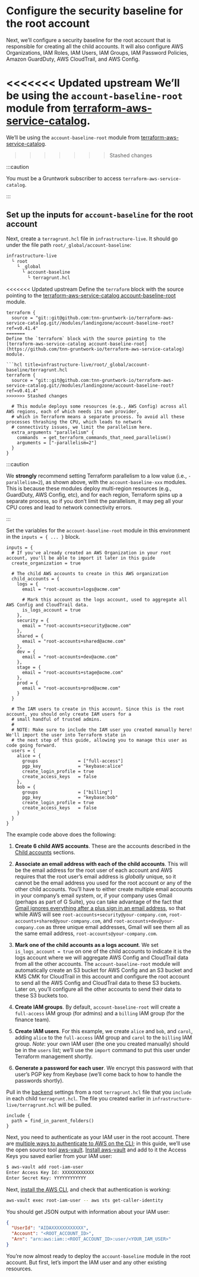 # Configure the security baseline for the root account

Next, we’ll configure a security baseline for the root account that is responsible for creating all the child accounts.
It will also configure AWS Organizations, IAM Roles, IAM Users, IAM Groups, IAM Password Policies, Amazon GuardDuty,
AWS CloudTrail, and AWS Config.

<<<<<<< Updated upstream
We’ll be using the `account-baseline-root` module from [terraform-aws-service-catalog](https://github.com/tnn-gruntwork-io/terraform-aws-service-catalog).
=======
We’ll be using the `account-baseline-root` module from [terraform-aws-service-catalog](https://github.com/tnn-gruntwork-io/terraform-aws-service-catalog).
>>>>>>> Stashed changes

:::caution

You must be a <span className="js-subscribe-cta">Gruntwork subscriber</span> to access `terraform-aws-service-catalog`.

:::

## Set up the inputs for `account-baseline` for the root account

Next, create a `terragrunt.hcl` file in `infrastructure-live`. It should go under the file path `root/_global/account-baseline`:

```bash
infrastructure-live
  └ root
    └ _global
      └ account-baseline
        └ terragrunt.hcl
```

<<<<<<< Updated upstream
Define the `terraform` block with the source pointing to the [terraform-aws-service-catalog account-baseline-root](https://github.com/tnn-gruntwork-io/terraform-aws-service-catalog) module.

```hcl title=infrastructure-live/root/_global/account-baseline/terragrunt.hcl
terraform {
  source = "git::git@github.com:tnn-gruntwork-io/terraform-aws-service-catalog.git//modules/landingzone/account-baseline-root?ref=v0.41.4"
=======
Define the `terraform` block with the source pointing to the [terraform-aws-service-catalog account-baseline-root](https://github.com/tnn-gruntwork-io/terraform-aws-service-catalog) module.

```hcl title=infrastructure-live/root/_global/account-baseline/terragrunt.hcl
terraform {
  source = "git::git@github.com:tnn-gruntwork-io/terraform-aws-service-catalog.git//modules/landingzone/account-baseline-root?ref=v0.41.4"
>>>>>>> Stashed changes

  # This module deploys some resources (e.g., AWS Config) across all AWS regions, each of which needs its own provider,
  # which in Terraform means a separate process. To avoid all these processes thrashing the CPU, which leads to network
  # connectivity issues, we limit the parallelism here.
  extra_arguments "parallelism" {
    commands  = get_terraform_commands_that_need_parallelism()
    arguments = ["-parallelism=2"]
  }
}
```

:::caution

We **strongly** recommend setting Terraform parallelism to a low value (i.e., `-parallelism=2`), as shown above, with the `account-baseline-xxx` modules. This is because these modules deploy multi-region resources (e.g., GuardDuty, AWS Config, etc), and for each region, Terraform spins up a separate process, so if you don’t limit the parallelism, it may peg all your CPU cores and lead to network connectivity errors.

:::

Set the variables for the `account-baseline-root` module in this environment in the `inputs = { ... }` block.

```hcl title=infrastructure-live/root/_global/account-baseline/terragrunt.hcl
inputs = {
  # If you've already created an AWS Organization in your root account, you'll be able to import it later in this guide
  create_organization = true

  # The child AWS accounts to create in this AWS organization
  child_accounts = {
    logs = {
      email = "root-accounts+logs@acme.com"

      # Mark this account as the logs account, used to aggregate all AWS Config and CloudTrail data.
      is_logs_account = true
    },
    security = {
      email = "root-accounts+security@acme.com"
    },
    shared = {
      email = "root-accounts+shared@acme.com"
    },
    dev = {
      email = "root-accounts+dev@acme.com"
    },
    stage = {
      email = "root-accounts+stage@acme.com"
    },
    prod = {
      email = "root-accounts+prod@acme.com"
    }
  }

  # The IAM users to create in this account. Since this is the root account, you should only create IAM users for a
  # small handful of trusted admins.
  #
  # NOTE: Make sure to include the IAM user you created manually here! We'll import the user into Terraform state in
  # the next step of this guide, allowing you to manage this user as code going forward.
  users = {
    alice = {
      groups               = ["full-access"]
      pgp_key              = "keybase:alice"
      create_login_profile = true
      create_access_keys   = false
    },
    bob = {
      groups               = ["billing"]
      pgp_key              = "keybase:bob"
      create_login_profile = true
      create_access_keys   = false
    }
  }
}
```

The example code above does the following:

1. **Create 6 child AWS accounts**. These are the accounts described in the [Child accounts](../production-grade-design/child-accounts.md) sections.

2. **Associate an email address with each of the child accounts**. This will be the email address for the root user of
   each account and AWS requires that the root user’s email address is _globally_ unique, so it cannot be the email
   address you used for the root account or any of the other child accounts. You’ll have to either create multiple email
   accounts in your company’s email system, or, if your company uses Gmail (perhaps as part of G Suite), you can take
   advantage of the fact that [Gmail
   ignores everything after a plus sign in an email address](https://gmail.googleblog.com/2008/03/2-hidden-ways-to-get-more-from-your.html), so that while AWS will see
   `root-accounts+security@your-company.com`, `root-accounts+shared@your-company.com`, and
   `root-accounts+dev@your-company.com` as three unique email addresses, Gmail will see them all as the same email
   address, `root-accounts@your-company.com`.

3. **Mark one of the child accounts as a logs account**. We set `is_logs_account = true` on one of the child accounts
   to indicate it is the logs account where we will aggregate AWS Config and CloudTrail data from all the other accounts.
   The `account-baseline-root` module will automatically create an S3 bucket for AWS Config and an S3 bucket and KMS CMK
   for CloudTrail in this account and configure the root account to send all the AWS Config and CloudTrail data to these
   S3 buckets. Later on, you’ll configure all the other accounts to send their data to these S3 buckets too.

4. **Create IAM groups**. By default, `account-baseline-root` will create a `full-access` IAM group (for admins) and a
   `billing` IAM group (for the finance team).

5. **Create IAM users**. For this example, we create `alice` and `bob`, and `carol`, adding `alice` to the `full-access`
   IAM group and `carol` to the `billing` IAM group. _Note_: your own IAM user (the one you created manually) should be
   in the `users` list; we’ll use the `import` command to put this user under Terraform management shortly.

6. **Generate a password for each user**. We encrypt this password with that user’s PGP key from Keybase (we’ll come
   back to how to handle the passwords shortly).

Pull in the [backend](https://www.terraform.io/docs/backends/) settings from a root `terragrunt.hcl` file that you
`include` in each child `terragrunt.hcl`. The file you created earlier in `infrastructure-live/terragrunt.hcl` will be pulled.

```hcl title=infrastructure-live/root/_global/account-baseline/terragrunt.hcl
include {
  path = find_in_parent_folders()
}
```

Next, you need to authenticate as your IAM user in the root account. There are
[multiple ways to authenticate to AWS on the CLI](https://blog.gruntwork.io/a-comprehensive-guide-to-authenticating-to-aws-on-the-command-line-63656a686799);
in this guide, we’ll use the open source tool [aws-vault](https://github.com/99designs/aws-vault).
[Install aws-vault](https://github.com/99designs/aws-vault#installing) and add to it the Access Keys you saved earlier
from your IAM user:

```bash
$ aws-vault add root-iam-user
Enter Access Key Id: XXXXXXXXXXXX
Enter Secret Key: YYYYYYYYYYYY
```

Next, [install the AWS CLI](https://docs.aws.amazon.com/cli/latest/userguide/cli-chap-install.html), and check that
authentication is working:

```bash
aws-vault exec root-iam-user -- aws sts get-caller-identity
```

You should get JSON output with information about your IAM user:

```json
{
  "UserId": "AIDAXXXXXXXXXXXX",
  "Account": "<ROOT_ACCOUNT_ID>",
  "Arn": "arn:aws:iam::<ROOT_ACCOUNT_ID>:user/<YOUR_IAM_USER>"
}
```

You’re now almost ready to deploy the `account-baseline` module in the root account. But first, let’s import the IAM user
and any other existing resources.


<!-- ##DOCS-SOURCER-START
{
  "sourcePlugin": "local-copier",
  "hash": "30683ab11accc62e34aedda01ae175a3"
}
##DOCS-SOURCER-END -->
